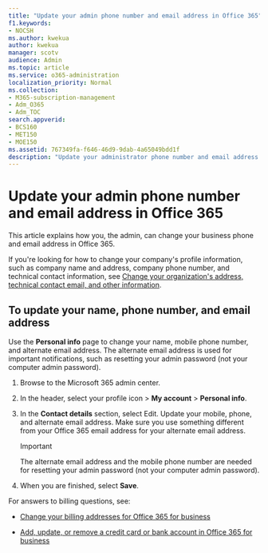 ```yaml
---
title: "Update your admin phone number and email address in Office 365"
f1.keywords:
- NOCSH
ms.author: kwekua
author: kwekua
manager: scotv
audience: Admin
ms.topic: article
ms.service: o365-administration
localization_priority: Normal
ms.collection: 
- M365-subscription-management
- Adm_O365
- Adm_TOC
search.appverid:
- BCS160
- MET150
- MOE150
ms.assetid: 767349fa-f646-46d9-9dab-4a65049bdd1f
description: "Update your administrator phone number and email address in the admin center. You'll need this information if you want to reset your own admin password."
---
```


# Update your admin phone number and email address in Office 365

This article explains how you, the admin, can change your business phone and email address in Office 365.
  
If you're looking for how to change your company's profile information, such as company name and address, company phone number, and technical contact information, see [Change your organization's address, technical contact email, and other information](change-address-contact-and-more.md).
  
## To update your name, phone number, and email address

Use the **Personal info** page to change your name, mobile phone number, and alternate email address. The alternate email address is used for important notifications, such as resetting your admin password (not your computer admin password). 
  
1. Browse to the Microsoft 365 admin center.

2. In the header, select your profile icon \> **My account** \> **Personal info**.

3. In the **Contact details** section, select Edit. Update your mobile, phone, and alternate email address. Make sure you use something different from your Office 365 email address for your alternate email address.

    > [!IMPORTANT]
    > The alternate email address and the mobile phone number are needed for resetting your admin password (not your computer admin password).

4. When you are finished, select **Save**.
  
For answers to billing questions, see:
  
- [Change your billing addresses for Office 365 for business](../../commerce/billing-and-payments/change-your-billing-addresses.md)

- [Add, update, or remove a credit card or bank account in Office 365 for business](../../commerce/billing-and-payments/add-update-or-remove-credit-card-or-bank-account.md)
